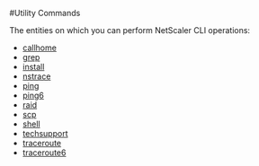 #Utility Commands

The entities on which you can perform NetScaler CLI operations:
<ul><li><a href="../../utility/callhome/callhome">callhome</a></li><li><a href="../../utility/grep/grep">grep</a></li><li><a href="../../utility/install/install">install</a></li><li><a href="../../utility/nstrace/nstrace">nstrace</a></li><li><a href="../../utility/ping/ping">ping</a></li><li><a href="../../utility/ping6/ping6">ping6</a></li><li><a href="../../utility/raid/raid">raid</a></li><li><a href="../../utility/scp/scp">scp</a></li><li><a href="../../utility/shell/shell">shell</a></li><li><a href="../../utility/techsupport/techsupport">techsupport</a></li><li><a href="../../utility/traceroute/traceroute">traceroute</a></li><li><a href="../../utility/traceroute6/traceroute6">traceroute6</a></li></ul>



